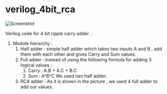 # verilog_4bit_rca
![Screenshot](screenshot.png)

Verilog code for 4 bit ripple carry adder .
1. Module hierarchy : 
    1. Half adder : simple half adder which takes two inputs A and B , add them with each other and gives Carry and Sum values.
    1. Full adder : instead of using the following formula for adding 3 logical values : 
        1. Carry : A.B + A.C + B.C 
        1. Sum : A^B^C
    We used two half adder. 
    1. RCA adder : As it is shown in the picture , we used 4 full adder to add our values. 

